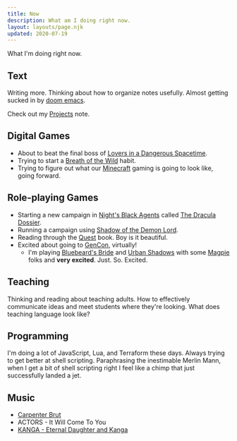 ```yaml
---
title: Now
description: What am I doing right now.
layout: layouts/page.njk
updated: 2020-07-19
---
```


What I'm doing right now.

## Text

Writing more. Thinking about how to organize notes usefully. Almost getting sucked in by [doom emacs][doom].

Check out my [Projects][] note.

## Digital Games

* About to beat the final boss of [Lovers in a Dangerous Spacetime][liads].
* Trying to start a [Breath of the Wild][botw] habit.
* Trying to figure out what our [Minecraft][] gaming is going to look like, going forward.

## Role-playing Games

* Starting a new campaign in [Night's Black Agents][nba] called [The Dracula Dossier][dracula].
* Running a campaign using [Shadow of the Demon Lord][sotdl].
* Reading through the [Quest][] book. Boy is it beautiful.
* Excited about going to [GenCon], virtually!
  - I'm playing [Bluebeard's Bride][bluebeard] and [Urban Shadows][urban] with some [Magpie] folks and **very excited**. Just. So. Excited.

## Teaching

Thinking and reading about teaching adults. How to effectively communicate ideas and meet students where they're looking. What does teaching language look like?

## Programming

I'm doing a lot of JavaScript, Lua, and Terraform these days. Always trying to get better at shell scripting. Paraphrasing the inestimable Merlin Mann, when I get a bit of shell scripting right I feel like a chimp that just successfully landed a jet.

## Music

* [Carpenter Brut][carpenterbrut]
* ACTORS - It Will Come To You
* [KANGA - Eternal Daughter and Kanga][kanga]

[liads]: http://www.loversinadangerousspacetime.com/
[botw]: https://www.zelda.com/breath-of-the-wild/
[minecraft]: https://minecraft.net
[nba]: https://site.pelgranepress.com/index.php/nights-black-agents/
[dracula]: https://site.pelgranepress.com/index.php/the-dracula-dossier/
[quest]: https://www.adventure.game/
[gencon]: https://www.gencon.com/
[magpie]: https://www.magpiegames.com/
[urban]: https://www.magpiegames.com/urban-shadows/
[bluebeard]: https://www.magpiegames.com/bluebeards-bride/
[sotdl]: https://schwalbentertainment.com/shadow-of-the-demon-lord/
[doom]: https://github.com/hlissner/doom-emacs
[projects]: /notes/projects
[kanga]: https://kanga.bandcamp.com/
[carpenterbrut]: http://www.carpenterbrut.com/
